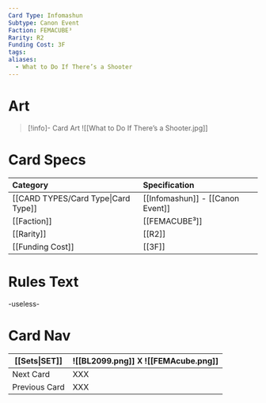 ```yaml
---
Card Type: Infomashun
Subtype: Canon Event
Faction: FEMACUBE³
Rarity: R2
Funding Cost: 3F
tags: 
aliases:
  - What to Do If There’s a Shooter
---
```

# Art

> [!info]- Card Art
> ![[What to Do If There’s a Shooter.jpg]]

# Card Specs

| Category | Specification| 
| :--- | :--- |
| [[CARD TYPES/Card Type\|Card Type]] | [[Infomashun]] - [[Canon Event]] |  
| [[Faction]] | [[FEMACUBE³]] | 
| [[Rarity]] | [[R2]] | 
| [[Funding Cost]] | [[3F]] |  

# Rules Text  

-useless-

# Card Nav

| [[Sets\|SET]] |  ![[BL2099.png]] 𐌢 ![[FEMAcube.png]] |
| ------------- | ------------------------------ |
| Next Card     | XXX |
| Previous Card | XXX |


